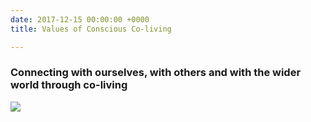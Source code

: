 ```yaml
---
date: 2017-12-15 00:00:00 +0000
title: Values of Conscious Co-living

---
```

### Connecting with ourselves, with others and with the wider world through co-living

<img src="/uploads/2018/06/28/coliving-manifesto-6.jpg"><br/><br/>
